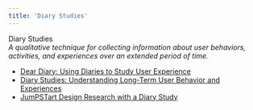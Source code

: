 ```yaml
---
title: 'Diary Studies'
---
```


Diary Studies  
_A qualitative technique for collecting information about user behaviors, activities, and experiences over an extended period of time._

*   [Dear Diary: Using Diaries to Study User Experience](http://uxpamagazine.org/dear-diary-using-diaries-to-study-user-experience/)  
*   [Diary Studies: Understanding Long-Term User Behavior and Experiences](https://www.nngroup.com/articles/diary-studies/)  
*   [JumPSTart Design Research with a Diary Study](http://www.uxbooth.com/articles/jumPSTart-design-research-with-a-diary-study/)  
